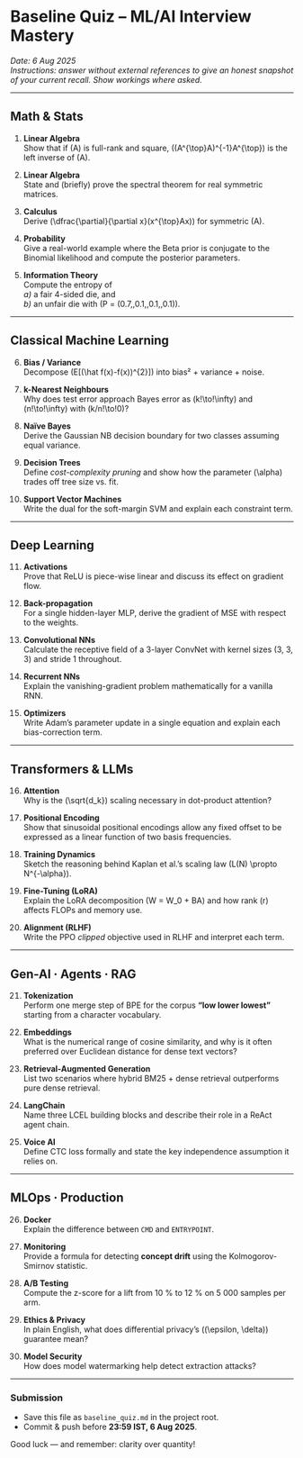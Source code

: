 # Baseline Quiz – ML/AI Interview Mastery  
*Date: 6 Aug 2025*  
*Instructions: answer without external references to give an honest snapshot of your current recall. Show workings where asked.*

---

## Math & Stats

1. **Linear Algebra**  
   Show that if \(A\) is full-rank and square, \((A^{\top}A)^{-1}A^{\top}\) is the left inverse of \(A\).

2. **Linear Algebra**  
   State and (briefly) prove the spectral theorem for real symmetric matrices.

3. **Calculus**  
   Derive \(\dfrac{\partial}{\partial x}(x^{\top}Ax)\) for symmetric \(A\).

4. **Probability**  
   Give a real-world example where the Beta prior is conjugate to the Binomial likelihood and compute the posterior parameters.

5. **Information Theory**  
   Compute the entropy of  
   *a)* a fair 4-sided die, and  
   *b)* an unfair die with \(P = (0.7,\,0.1,\,0.1,\,0.1)\).

---

## Classical Machine Learning

6. **Bias / Variance**  
   Decompose \(E[(\hat f(x)-f(x))^{2}]\) into bias² + variance + noise.

7. **k-Nearest Neighbours**  
   Why does test error approach Bayes error as \(k\!\to\!\infty\) and \(n\!\to\!\infty\) with \(k/n\!\to\!0\)?

8. **Naïve Bayes**  
   Derive the Gaussian NB decision boundary for two classes assuming equal variance.

9. **Decision Trees**  
   Define *cost-complexity pruning* and show how the parameter \(\alpha\) trades off tree size vs. fit.

10. **Support Vector Machines**  
    Write the dual for the soft-margin SVM and explain each constraint term.

---

## Deep Learning

11. **Activations**  
    Prove that ReLU is piece-wise linear and discuss its effect on gradient flow.

12. **Back-propagation**  
    For a single hidden-layer MLP, derive the gradient of MSE with respect to the weights.

13. **Convolutional NNs**  
    Calculate the receptive field of a 3-layer ConvNet with kernel sizes (3, 3, 3) and stride 1 throughout.

14. **Recurrent NNs**  
    Explain the vanishing-gradient problem mathematically for a vanilla RNN.

15. **Optimizers**  
    Write Adam’s parameter update in a single equation and explain each bias-correction term.

---

## Transformers & LLMs

16. **Attention**  
    Why is the \(\sqrt{d_k}\) scaling necessary in dot-product attention?

17. **Positional Encoding**  
    Show that sinusoidal positional encodings allow any fixed offset to be expressed as a linear function of two basis frequencies.

18. **Training Dynamics**  
    Sketch the reasoning behind Kaplan et al.’s scaling law \(L(N) \propto N^{-\alpha}\).

19. **Fine-Tuning (LoRA)**  
    Explain the LoRA decomposition \(W = W_0 + BA\) and how rank \(r\) affects FLOPs and memory use.

20. **Alignment (RLHF)**  
    Write the PPO *clipped* objective used in RLHF and interpret each term.

---

## Gen-AI · Agents · RAG

21. **Tokenization**  
    Perform one merge step of BPE for the corpus **“low lower lowest”** starting from a character vocabulary.

22. **Embeddings**  
    What is the numerical range of cosine similarity, and why is it often preferred over Euclidean distance for dense text vectors?

23. **Retrieval-Augmented Generation**  
    List two scenarios where hybrid BM25 + dense retrieval outperforms pure dense retrieval.

24. **LangChain**  
    Name three LCEL building blocks and describe their role in a ReAct agent chain.

25. **Voice AI**  
    Define CTC loss formally and state the key independence assumption it relies on.

---

## MLOps · Production

26. **Docker**  
    Explain the difference between `CMD` and `ENTRYPOINT`.

27. **Monitoring**  
    Provide a formula for detecting **concept drift** using the Kolmogorov-Smirnov statistic.

28. **A/B Testing**  
    Compute the z-score for a lift from 10 % to 12 % on 5 000 samples per arm.

29. **Ethics & Privacy**  
    In plain English, what does differential privacy’s \((\epsilon, \delta)\) guarantee mean?

30. **Model Security**  
    How does model watermarking help detect extraction attacks?

---

### Submission

- Save this file as `baseline_quiz.md` in the project root.  
- Commit & push before **23:59 IST, 6 Aug 2025**.

Good luck — and remember: clarity over quantity!

